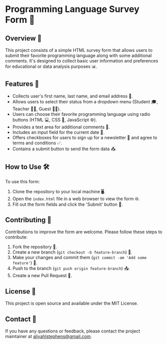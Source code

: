 # Programming Language Survey Form 📝

## Overview 👀

This project consists of a simple HTML survey form that allows users to submit their favorite programming language along with some additional comments. It's designed to collect basic user information and preferences for educational or data analysis purposes 📊.

## Features 🌟

- Collects user's first name, last name, and email address 📇.
- Allows users to select their status from a dropdown menu (Student 🎓, Teacher 👩‍🏫, Guest 🚶‍♂️).
- Users can choose their favorite programming language using radio buttons (HTML 💻, CSS 🎨, JavaScript ⚙️).
- Provides a text area for additional comments 💬.
- Includes an input field for the current date 📅.
- Offers checkboxes for users to sign up for a newsletter 📰 and agree to terms and conditions ✅.
- Contains a submit button to send the form data 📤.

## How to Use 🛠️

To use this form:

1. Clone the repository to your local machine 🖥️.
2. Open the `index.html` file in a web browser to view the form 🌐.
3. Fill out the form fields and click the 'Submit' button 📩.

## Contributing 🤝

Contributions to improve the form are welcome. Please follow these steps to contribute:

1. Fork the repository 🍴.
2. Create a new branch (`git checkout -b feature-branch`) 🌿.
3. Make your changes and commit them (`git commit -am 'Add some feature'`) 💾.
4. Push to the branch (`git push origin feature-branch`) 📤.
5. Create a new Pull Request 🔁.

## License 📜

This project is open source and available under the MIT License.

## Contact 📧

If you have any questions or feedback, please contact the project maintainer at aliyahlstephens@gmail.com.
